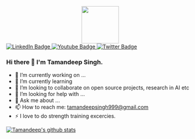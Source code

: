 <div id="header" align="center">
  <img src="https://media.giphy.com/media/M9gbBd9nbDrOTu1Mqx/giphy.gif" width="100"/>
</div>
<div id="badges">
  <a href=https://www.linkedin.com/in/tamandeepsingh29/>
    <img src="https://img.shields.io/badge/LinkedIn-blue?style=for-the-badge&logo=linkedin&logoColor=white" alt="LinkedIn Badge"/>
  </a>
  <a href="your-youtube-URL">
    <img src="https://img.shields.io/badge/YouTube-red?style=for-the-badge&logo=youtube&logoColor=white" alt="Youtube Badge"/>
  </a>
  <a href="your-twitter-URL">
    <img src="https://img.shields.io/badge/Twitter-blue?style=for-the-badge&logo=twitter&logoColor=white" alt="Twitter Badge"/>
  </a>
</div>


### Hi there 👋 I'm Tamandeep Singh.


- 🔭 I’m currently working on ...
- 🌱 I’m currently learning 
- 👯 I’m looking to collaborate on open source projects, research in AI etc
- 🤔 I’m looking for help with ...
- 💬 Ask me about ...
- 📫 How to reach me: tamandeepsingh999@gmail.com
- ⚡ I love to do strength training excercies. 


[![Tamandeep's github stats](https://github-readme-stats.vercel.app/api?username=tamandeeps&count_private=true&show_icons=true&theme=radical&hide_rank=false)](https://github.com/anuraghazra/github-readme-stats)

<!--
**tamandeeps/tamandeeps** is a ✨ _special_ ✨ repository because its `README.md` (this file) appears on your GitHub profile.

Here are some ideas to get you started:

- 🔭 I’m currently working on ...
- 🌱 I’m currently learning ...
- 👯 I’m looking to collaborate on ...
- 🤔 I’m looking for help with ...
- 💬 Ask me about ...
- 📫 How to reach me: ...
- 😄 Pronouns: ...
- ⚡ Fun fact: ...
-->
